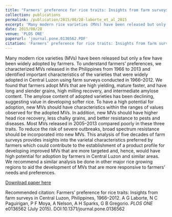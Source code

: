 ```yaml
---
title: "Farmers' preference for rice traits: Insights from farm surveys in Central Luzon, Philippines, 1966--2012"
collection: publications
permalink: /publication/2015/08/28-laborte_et_al_2015
excerpt: 'Many modern rice varieties (MVs) have been released but only a few have been widely adopted by farmers. To understand farmers’ preferences, we characterized MVs released in the Philippines from 1966 to 2013 and identified important characteristics of the varieties that were widely adopted in Central Luzon using farm surveys conducted in 1966–2012. We found that farmers adopt MVs that are high yielding, mature faster, and have long and slender grains, high milling recovery, and intermediate amylose content. The amylose content of adopted varieties has been declining, suggesting value in developing softer rice. To have a high potential for adoption, new MVs should have characteristics within the ranges of values observed for the adopted MVs. In addition, new MVs should have higher head rice recovery, less chalky grains, and better resistance to pests and diseases. Most MVs released in 2005–2013 compared poorly in these three traits. To reduce the risk of severe outbreaks, broad spectrum resistance should be incorporated into new MVs. This analysis of five decades of farm surveys provides insights into the varietal characteristics preferred by farmers which could contribute to the establishment of a product profile for developing improved MVs that are more targeted and, hence, would have high potential for adoption by farmers in Central Luzon and similar areas. We recommend a similar analysis be done in other major rice growing regions to aid the development of MVs that are more responsive to farmers’ needs and preferences.'
date: 2015/08/28
venue: 'PLOS ONE'
paperurl: 'journal.pone.0136562.PDF'
citation: 'Farmers’ preference for rice traits: Insights from farm surveys in Central Luzon, Philippines, 1966–2012. A G Laborte, N C Paguirigan, P F Moya, A Nelson, A H Sparks, G B Gregorio. <i>PLOS ONE</i> e0136562 (July 2015). DOI:10.1371/journal.pone.0136562'
---
```

Many modern rice varieties (MVs) have been released but only a few have been widely adopted by farmers. To understand farmers’ preferences, we characterized MVs released in the Philippines from 1966 to 2013 and identified important characteristics of the varieties that were widely adopted in Central Luzon using farm surveys conducted in 1966–2012. We found that farmers adopt MVs that are high yielding, mature faster, and have long and slender grains, high milling recovery, and intermediate amylose content. The amylose content of adopted varieties has been declining, suggesting value in developing softer rice. To have a high potential for adoption, new MVs should have characteristics within the ranges of values observed for the adopted MVs. In addition, new MVs should have higher head rice recovery, less chalky grains, and better resistance to pests and diseases. Most MVs released in 2005–2013 compared poorly in these three traits. To reduce the risk of severe outbreaks, broad spectrum resistance should be incorporated into new MVs. This analysis of five decades of farm surveys provides insights into the varietal characteristics preferred by farmers which could contribute to the establishment of a product profile for developing improved MVs that are more targeted and, hence, would have high potential for adoption by farmers in Central Luzon and similar areas. We recommend a similar analysis be done in other major rice growing regions to aid the development of MVs that are more responsive to farmers’ needs and preferences.

[Download paper here](journal.pone.0136562.PDF)

Recommended citation: Farmers’ preference for rice traits: Insights from farm surveys in Central Luzon, Philippines, 1966–2012. A G Laborte, N C Paguirigan, P F Moya, A Nelson, A H Sparks, G B Gregorio. <i>PLOS ONE</i> e0136562 (July 2015). DOI:10.1371/journal.pone.0136562